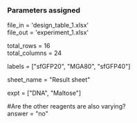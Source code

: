 ### Parameters assigned
file_in = 'design_table_1.xlsx'  
file_out = 'experiment_1.xlsx'

total_rows = 16  
total_columns = 24

labels = ["sfGFP20", "MGA80", "sfGFP40"]

sheet_name = "Result sheet"

expt = ["DNA", "Maltose"]

#Are the other reagents are also varying?  
answer = "no"
